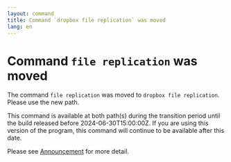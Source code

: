 ```yaml
---
layout: command
title: Command `dropbox file replication` was moved
lang: en
---
```


# Command `file replication` was moved

The command `file replication` was moved to `dropbox file replication`. Please use the new path.

This command is available at both path(s) during the transition period until the build released before 2024-06-30T15:00:00Z. If you are using this version of the program, this command will continue to be available after this date.

Please see [Announcement](https://github.com/watermint/toolbox/discussions/799) for more detail.


